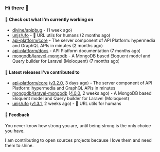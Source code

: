 ### Hi there 👋

#### 👷 Check out what I'm currently working on

- [divine/apipbug](https://github.com/divine/apipbug) -  (1 week ago)
- [unjs/ufo](https://github.com/unjs/ufo) - 🔗 URL utils for humans (2 months ago)
- [api-platform/core](https://github.com/api-platform/core) - The server component of API Platform: hypermedia and GraphQL APIs in minutes (2 months ago)
- [api-platform/docs](https://github.com/api-platform/docs) - API Platform documentation (7 months ago)
- [mongodb/laravel-mongodb](https://github.com/mongodb/laravel-mongodb) - A MongoDB based Eloquent model and Query builder for Laravel (Moloquent) (7 months ago)

#### 🔭 Latest releases I've contributed to

- [api-platform/core](https://github.com/api-platform/core) ([v3.2.0](https://github.com/api-platform/core/releases/tag/v3.2.0), 3 days ago) - The server component of API Platform: hypermedia and GraphQL APIs in minutes
- [mongodb/laravel-mongodb](https://github.com/mongodb/laravel-mongodb) ([4.0.0](https://github.com/mongodb/laravel-mongodb/releases/tag/4.0.0), 2 weeks ago) - A MongoDB based Eloquent model and Query builder for Laravel (Moloquent)
- [unjs/ufo](https://github.com/unjs/ufo) ([v1.3.1](https://github.com/unjs/ufo/releases/tag/v1.3.1), 2 weeks ago) - 🔗 URL utils for humans

#### 💬 Feedback
You never know how strong you are, until being strong is the only choice you have.

I am contributing to open sources projects because I love them and need them to shine.
